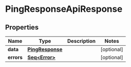 

# PingResponseApiResponse


## Properties

Name | Type | Description | Notes
------------ | ------------- | ------------- | -------------
**data** | [**PingResponse**](PingResponse.md) |  |  [optional]
**errors** | [**Seq&lt;Error&gt;**](Error.md) |  |  [optional]



